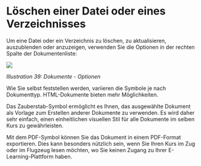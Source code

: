 
# Löschen einer Datei oder eines Verzeichnisses

Um eine Datei oder ein Verzeichnis zu löschen, zu aktualisieren, auszublenden oder anzuzeigen, verwenden Sie die Optionen in der rechten Spalte der Dokumentenliste:

![](../../.gitbook/assets/images45%20%282%29.png)

_Illustration 39: Dokumente - Optionen_

Wie Sie selbst feststellen werden, variieren die Symbole je nach Dokumenttyp. HTML-Dokumente bieten mehr Möglichkeiten.

Das Zauberstab-Symbol ermöglicht es Ihnen, das ausgewählte Dokument als Vorlage zum Erstellen anderer Dokumente zu verwenden. Es wird daher sehr einfach, einen einheitlichen visuellen Stil für alle Dokumente im selben Kurs zu gewährleisten.

Mit dem PDF-Symbol können Sie das Dokument in einem PDF-Format exportieren. Dies kann besonders nützlich sein, wenn Sie Ihren Kurs im Zug oder im Flugzeug lesen möchten, wo Sie keinen Zugang zu Ihrer E-Learning-Plattform haben.